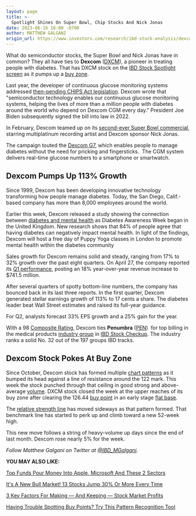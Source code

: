 ```yaml
---
layout: page
title: >-
  Spotlight Shines On Super Bowl, Chip Stocks And Nick Jonas
date: 2023-06-16 16:00 -0700
author: MATTHEW GALGANI
origin_url: https://www.investors.com/research/ibd-stock-analysis/dexcom-stock-shines-pokes-at-buy-zone-with-spotlight-on-super-bowl-chip-stocks-and-nick-jonas/
---
```





What do semiconductor stocks, the Super Bowl and Nick Jonas have in common? They all have ties to **Dexcom** ([DXCM](https://research.investors.com/quote.aspx?symbol=DXCM)), a pioneer in treating people with diabetes. That has DXCM stock on the [IBD Stock Spotlight screen](https://research.investors.com/stock-lists/stock-spotlight/) as it pumps up a [buy zone](https://www.investors.com/how-to-invest/investors-corner/you-are-now-entering-the-buy-zone-or-the-stock-investing-rule-on-buying/).




Last year, the developer of continuous glucose monitoring systems addressed [then-pending CHIPS Act legislation](https://www.dexcom.com/en-us/news/chips). Dexcom wrote that "semiconductor technology enables our continuous glucose monitoring systems, helping the lives of more than a million people with diabetes around the world who depend on Dexcom CGM every day." President Joe Biden subsequently signed the bill into law in 2022.


In February, Dexcom teamed up on its [second-ever Super Bowl commercial](https://www.dexcom.com/en-us/g7-magic), starring multiplatinum recording artist and Dexcom sponsor Nick Jonas.


The campaign touted the [Dexcom G7](https://www.dexcom.com/en-us/g7-cgm-system), which enables people to manage diabetes without the need for pricking and fingersticks.  The CGM system delivers real-time glucose numbers to a smartphone or smartwatch.


Dexcom Pumps Up 113% Growth
---------------------------


Since 1999, Dexcom has been developing innovative technology transforming how people manage diabetes. Today, the San Diego, Calif.-based company has more than 8,000 employees around the world.


Earlier this week, Dexcom released a study showing the connection between [diabetes and mental health](https://investors.dexcom.com/news/news-details/2023/New-Study-Shows-That-84-of-People-With-Diabetes-Struggle-With-Mental-Health1/default.aspx) as Diabetes Awareness Week began in the United Kingdom. New research shows that 84% of people agree that having diabetes can negatively impact mental health. In light of the findings, Dexcom will host a free day of Puppy Yoga classes in London to promote mental health within the diabetes community


Sales growth for Dexcom remains solid and steady, ranging from 17% to 32% growth over the past eight quarters. On April 27, the company reported its [Q1 performance](https://investors.dexcom.com/news/news-details/2023/Dexcom-Reports-First-Quarter-2023-Financial-Results/default.aspx), posting an 18% year-over-year revenue increase to $741.5 million.


After several quarters of spotty bottom-line numbers, the company has bounced back in its last three reports. In the first quarter, Dexcom generated stellar earnings growth of 113% to 17 cents a share. The diabetes leader beat Wall Street estimates and raised its full-year guidance.


For Q2, analysts forecast 33% EPS growth and a 25% gain for the year.


With a 98 [Composite Rating](https://www.investors.com/ibd-data-stories/stocks-to-watch-companies-with-top-stock-ratings/?), Dexcom ties **Penumbra** ([PEN](https://research.investors.com/quote.aspx?symbol=PEN))  for top billing in the medical products [industry group](https://www.investors.com/how-to-invest/investors-corner/top-industry-groups-beget-top-stocks/) in [IBD Stock Checkup](https://research.investors.com/stock-checkup/nasdaq-dexcom-dxcm.aspx). The industry ranks a solid No. 32 out of the 197 groups IBD tracks.


Dexcom Stock Pokes At Buy Zone
------------------------------


Since October, Dexcom stock has formed multiple [chart patterns](https://www.investors.com/how-to-invest/stock-charts-buying-stocks-using-technical-analysis/) as it bumped its head against a line of resistance around the 122 mark. This week the stock punched through that ceiling in good strong and above-average [volume](https://www.investors.com/how-to-invest/investors-corner/stock-chart-analysis-study-volume-in-bases/). DXCM stock closed the week at the upper reaches of its buy zone after clearing the 126.44 [buy point](https://www.investors.com/how-to-invest/investors-corner/buy-point-rule-how-teslas-34-gain-could-have-turned-to-43-profit/) in an early stage [flat base](https://www.investors.com/how-to-invest/stock-charts-buying-stocks-using-technical-analysis/#flatbase).


The [relative strength line](https://www.investors.com/how-to-invest/investors-corner/growth-stocks-breakout-specialty-tool-relative-strength-line/) has moved sideways as that pattern formed. That benchmark line has started to perk up and climb toward a new 52-week high.


This new move follows a string of heavy-volume up days since the end of last month. Dexcom rose nearly 5% for the week.



*Follow Matthew Galgani on Twitter at [@IBD\_MGalgani](https://twitter.com/ibd_mgalgani).*


**YOU MAY ALSO LIKE:**


[Top Funds Pour Money Into Apple, Microsoft And These 2 Sectors](https://www.investors.com/etfs-and-funds/mutual-funds/best-mutual-funds-pour-money-into-apple-stock-msft-software-stocks-and-semiconductors/)


[It's A New Bull Market! 13 Stocks Jump 30% Or More Every Time](https://www.investors.com/etfs-and-funds/sectors/sp500-stocks-reliably-jump-30-every-time-a-bear-market-ends/)


[3 Key Factors For Making — And Keeping — Stock Market Profits](https://www.investors.com/how-to-invest/stock-investing-how-to-make-money-in-stock-3-key-factors/)


[Having Trouble Spotting Buy Points? Try This Pattern Recognition Tool](https://www.investors.com/product/marketsmith/?artProdLink=MarketSmith)




